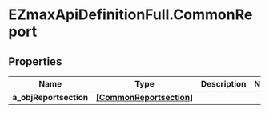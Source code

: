 # EZmaxApiDefinitionFull.CommonReport

## Properties

Name | Type | Description | Notes
------------ | ------------- | ------------- | -------------
**a_objReportsection** | [**[CommonReportsection]**](CommonReportsection.md) |  | 


